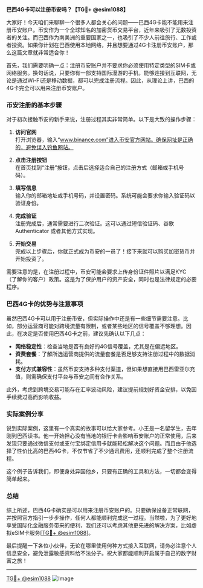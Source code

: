 **巴西4G卡可以注册币安吗？【TG💪+ @esim1088】**

大家好！今天咱们来聊聊一个很多人都会关心的问题——巴西4G卡能不能用来注册币安账户。币安作为一个全球知名的加密货币交易平台，近年来吸引了无数投资者的关注。而巴西作为南美洲的重要国家之一，也吸引了不少人前往旅行、工作或者投资。如果你计划在巴西使用本地网络，并且想要通过4G卡注册币安账户，那么这篇文章就非常适合你！

首先，我们需要明确一点：注册币安账户并不要求你必须使用特定类型的SIM卡或网络服务。换句话说，只要你有一部支持国际漫游的手机，能够连接到互联网，无论是通过Wi-Fi还是移动数据，都可以完成注册流程。因此，从理论上讲，巴西的4G卡完全可以用来注册币安账户。

### 币安注册的基本步骤

对于初次接触币安的新手来说，注册过程其实非常简单。以下是大致的操作步骤：

1. **访问官网**  
   打开浏览器，输入“www.binance.com”进入币安官方网站。确保网址是正确的，避免误入钓鱼网站。

2. **点击注册按钮**  
   在首页找到“注册”按钮，点击后选择适合自己的注册方式（邮箱或手机号码）。

3. **填写信息**  
   输入你的邮箱地址或手机号码，并设置密码。系统可能会要求你输入验证码以验证身份。

4. **完成验证**  
   注册完成后，通常需要进行二次验证。这可以通过短信验证码、谷歌 Authenticator 或者其他方式实现。

5. **开始交易**  
   完成以上步骤后，你就正式成为币安的一员了！接下来就可以购买加密货币并开始投资了。

需要注意的是，在注册过程中，币安可能会要求上传身份证件照片以满足KYC（了解你的客户）政策。这是为了保护用户的资产安全，同时也是法律规定的必要程序。

### 巴西4G卡的优势与注意事项

虽然巴西4G卡可以用于注册币安，但实际操作中还是有一些细节需要注意。比如，部分运营商可能对跨境流量有限制，或者某些地区的信号覆盖不够理想。因此，在决定是否使用巴西4G卡之前，建议先确认以下几点：

- **网络稳定性**：检查当地是否有良好的4G信号覆盖，尤其是在偏远地区。
- **资费套餐**：了解所选运营商提供的流量套餐是否足够支持注册过程中的数据消耗。
- **支付方式兼容性**：虽然币安支持多种支付渠道，但如果想直接用巴西雷亚尔充值，则需确保支付平台与币安之间有合作关系。

此外，考虑到跨境交易可能存在汇率波动风险，建议提前规划好资金安排，以免因手续费过高而影响收益。

### 实际案例分享

说到实际案例，这里有一个真实的故事可以给大家参考。小王是一名留学生，去年刚到巴西读书。他一开始担心没有当地的银行卡会影响币安账户的正常使用，后来发现只要通过微信支付或支付宝绑定信用卡就能轻松解决这个问题。而且由于他选择了性价比高的巴西4G卡，不仅节省了不少通讯费用，还顺利完成了整个注册流程。

这个例子告诉我们，即便身处异国他乡，只要有正确的工具和方法，一切都会变得简单起来。

### 总结

综上所述，巴西4G卡确实是可以用来注册币安账户的。只要确保设备正常联网，并按照官方指引一步步操作，任何人都能顺利完成这一过程。当然啦，为了更好地享受国际化金融服务带来的便利，我们还可以考虑其他更先进的解决方案，比如虚拟eSIM卡服务[[TG💪+ @esim1088](https://t.me/s/esim1088)]。

最后提醒一下各位小伙伴，无论在哪里使用何种方式接入互联网，请务必注意个人信息安全，避免泄露敏感资料给不法分子。祝大家都能顺利开启属于自己的数字财富之旅！

---

[TG💪+ @esim1088](https://t.me/s/esim1088) ![Image](https://i.postimg.cc/4NQfJmqS/Snipaste-2025-05-13-00-14-12.png)